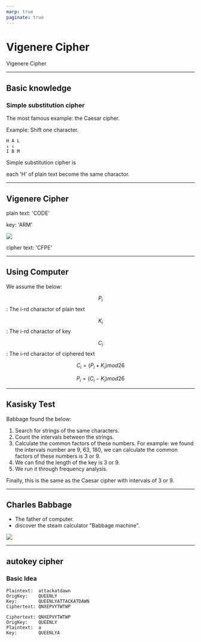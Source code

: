 ```yaml
---
marp: true
paginate: true
---
```

# Vigenere Cipher

Vigenere Cipher

<!-- 
$theme: gaia
template: invert
-->

<!-- footer: Vigenere Cipher -->

---
## Basic knowledge

### Simple substitution cipher

The most famous example: the Caesar cipher.

Example: Shift one character.
~~~
H A L
↓ ↓
I B M
~~~

Simple substitution cipher is

each 'H' of plain text become the same charactor.

---
## Vigenere Cipher

plain text: 'CODE'

key: 'ARM'

![](https://upload.wikimedia.org/wikipedia/commons/thumb/c/c7/Vigenere-square.png/350px-Vigenere-square.png)

cipher text: 'CFPE'

---
## Using Computer

We assume the below:

$$ P_i $$ : The i-rd charactor of plain text

$$ K_i $$ : The i-rd charactor of key

$$ C_i $$ : The i-rd charactor of ciphered text

$$ C_i = (P_i + K_i) mod 26 $$

$$ P_i = (C_i - K_i) mod 26 $$

---
## Kasisky Test

Babbage found the below:

1. Search for strings of the same characters.
1. Count the intervals between the strings.
1. Calculate the common factors of these numbers.
For example: we found the intervals number are 9, 63, 180, we can calculate the common factors of these numbers is 3 or 9.
1. We can find the length of the key is 3 or 9.
1. We run it through frequency analysis.

Finally, this is the same as the Caesar cipher with intervals of 3 or 9.

---
## Charles Babbage

- The father of computer.
- discover the steam calculator "Babbage machine".

![](https://upload.wikimedia.org/wikipedia/commons/thumb/5/53/BabbageDifferenceEngine.jpg/220px-BabbageDifferenceEngine.jpg)

---
## autokey cipher

### Basic Idea

~~~
Plaintext:  attackatdawn
OrigKey:    QUEENLY
Key:        QUEENLYATTACKATDAWN
Ciphertext: QNXEPVYTWTWP
~~~

~~~
Ciphertext: QNXEPVYTWTWP
OrigKey:    QUEENLY
Plaintext:  a
Key:        QUEENLYA
~~~
